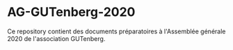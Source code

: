 # AG-GUTenberg-2020

Ce repository contient des documents préparatoires à l'Assemblée générale 2020 de l'association GUTenberg.
